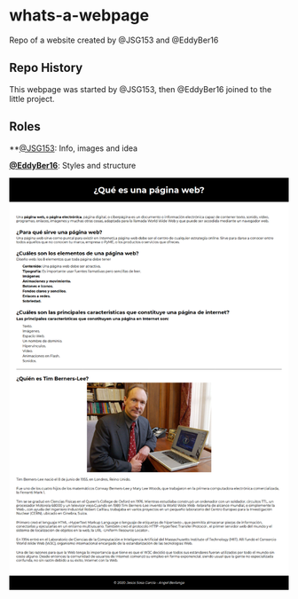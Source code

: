 # whats-a-webpage
Repo of a website created by @JSG153 and @EddyBer16

## Repo History
This webpage was started by @JSG153, then @EddyBer16 joined to the little project.

## Roles
**[@JSG153](https://github.com/JSG153/**): Info, images and idea

**[@EddyBer16](https://github.com/EddyBer16)**: Styles and structure

![](thumb.png)